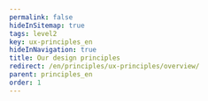```yaml
---
permalink: false
hideInSitemap: true
tags: level2
key: ux-principles_en
hideInNavigation: true
title: Our design principles
redirect: /en/principles/ux-principles/overview/
parent: principles_en
order: 1
---
```

